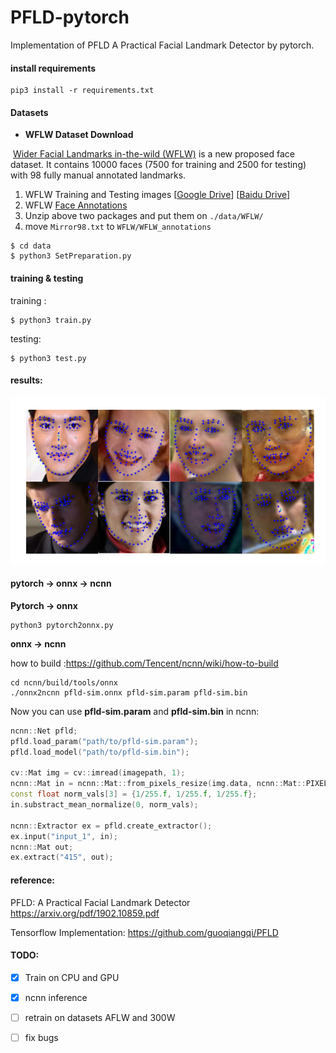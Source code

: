 # PFLD-pytorch

Implementation of  PFLD A Practical Facial Landmark Detector by pytorch.

#### install requirements

~~~shell
pip3 install -r requirements.txt
~~~

#### Datasets

- **WFLW Dataset Download**

​    [Wider Facial Landmarks in-the-wild (WFLW)](https://wywu.github.io/projects/LAB/WFLW.html) is a new proposed face dataset. It contains 10000 faces (7500 for training and 2500 for testing)  with 98 fully manual annotated landmarks.

1. WFLW Training and Testing images [[Google Drive](https://drive.google.com/file/d/1hzBd48JIdWTJSsATBEB_eFVvPL1bx6UC/view?usp=sharing)] [[Baidu Drive](https://pan.baidu.com/s/1paoOpusuyafHY154lqXYrA)]
2. WFLW  [Face Annotations](https://wywu.github.io/projects/LAB/support/WFLW_annotations.tar.gz)
3. Unzip above two packages and put them on `./data/WFLW/`
4. move `Mirror98.txt` to `WFLW/WFLW_annotations`

~~~shell
$ cd data 
$ python3 SetPreparation.py
~~~

#### training & testing

training :

~~~shell
$ python3 train.py
~~~

testing:

~~~shell
$ python3 test.py
~~~

#### results:

![](./results/example.png)

#### pytorch -> onnx -> ncnn

**Pytorch -> onnx**

~~~~shell
python3 pytorch2onnx.py
~~~~

**onnx -> ncnn**

how to build :https://github.com/Tencent/ncnn/wiki/how-to-build

~~~shell
cd ncnn/build/tools/onnx
./onnx2ncnn pfld-sim.onnx pfld-sim.param pfld-sim.bin
~~~

Now you can use **pfld-sim.param** and **pfld-sim.bin** in ncnn:

~~~cpp
ncnn::Net pfld;
pfld.load_param("path/to/pfld-sim.param");
pfld.load_model("path/to/pfld-sim.bin");

cv::Mat img = cv::imread(imagepath, 1);
ncnn::Mat in = ncnn::Mat::from_pixels_resize(img.data, ncnn::Mat::PIXEL_BGR, img.cols, img.rows, 112, 112);
const float norm_vals[3] = {1/255.f, 1/255.f, 1/255.f};
in.substract_mean_normalize(0, norm_vals);

ncnn::Extractor ex = pfld.create_extractor();
ex.input("input_1", in);
ncnn::Mat out;
ex.extract("415", out);
~~~

#### reference: 

 PFLD: A Practical Facial Landmark Detector https://arxiv.org/pdf/1902.10859.pdf

Tensorflow Implementation: https://github.com/guoqiangqi/PFLD

#### TODO:

- [x]  Train on CPU and GPU 

- [x] ncnn inference
- [ ] retrain on datasets AFLW and 300W
- [ ] fix bugs

